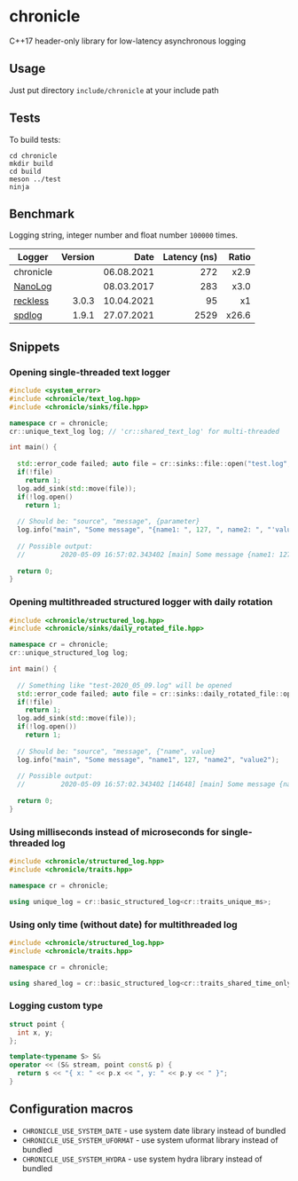 # chronicle

C++17 header-only library for low-latency asynchronous logging

## Usage

Just put directory `include/chronicle` at your include path

## Tests

To build tests:

```shell
cd chronicle
mkdir build
cd build
meson ../test
ninja
```

## Benchmark

Logging string, integer number and float number `100000` times.

| Logger                                                | Version | Date       | Latency (ns) | Ratio |
|-------------------------------------------------------|--------:|-----------:|-------------:|------:|
| chronicle                                             |         | 06.08.2021 | 272          | x2.9  |
| [NanoLog](https://github.com/Iyengar111/NanoLog)      |         | 08.03.2017 | 283          | x3.0  |
| [reckless](https://github.com/mattiasflodin/reckless) | 3.0.3   | 10.04.2021 | 95           | x1    |
| [spdlog](https://github.com/gabime/spdlog)            | 1.9.1   | 27.07.2021 | 2529         | x26.6 |


## Snippets

### Opening single-threaded text logger

```cpp
#include <system_error>
#include <chronicle/text_log.hpp>
#include <chronicle/sinks/file.hpp>

namespace cr = chronicle;
cr::unique_text_log log; // 'cr::shared_text_log' for multi-threaded

int main() {
  
  std::error_code failed; auto file = cr::sinks::file::open("test.log", failed);
  if(!file)
    return 1;
  log.add_sink(std::move(file));
  if(!log.open()
    return 1;
  
  // Should be: "source", "message", {parameter} 
  log.info("main", "Some message", "{name1: ", 127, ", name2: ", "'value2'}");
  
  // Possible output:
  //         2020-05-09 16:57:02.343402 [main] Some message {name1: 127, name2: 'value2'}
  
  return 0;
}
```

### Opening multithreaded structured logger with daily rotation

```cpp
#include <chronicle/structured_log.hpp>
#include <chronicle/sinks/daily_rotated_file.hpp>

namespace cr = chronicle;
cr::unique_structured_log log;

int main() {
  
  // Something like "test-2020_05_09.log" will be opened
  std::error_code failed; auto file = cr::sinks::daily_rotated_file::open("test.log", failed);
  if(!file)
    return 1;
  log.add_sink(std::move(file));
  if(!log.open())
    return 1;
  
  // Should be: "source", "message", {"name", value} 
  log.info("main", "Some message", "name1", 127, "name2", "value2");
  
  // Possible output:
  //         2020-05-09 16:57:02.343402 [14648] [main] Some message {name1: 127, name2: "value2"}
  
  return 0;
}
```

### Using milliseconds instead of microseconds for single-threaded log

```cpp
#include <chronicle/structured_log.hpp>
#include <chronicle/traits.hpp>

namespace cr = chronicle;

using unique_log = cr::basic_structured_log<cr::traits_unique_ms>;
```


### Using only time (without date) for multithreaded log

```cpp
#include <chronicle/structured_log.hpp>
#include <chronicle/traits.hpp>

namespace cr = chronicle;

using shared_log = cr::basic_structured_log<cr::traits_shared_time_only_us>;
```


### Logging custom type

```cpp
struct point {
  int x, y;
};

template<typename S> S&
operator << (S& stream, point const& p) {
  return s << "{ x: " << p.x << ", y: " << p.y << " }";
}
```


## Configuration macros

* ```CHRONICLE_USE_SYSTEM_DATE``` - use system date library instead of bundled
* ```CHRONICLE_USE_SYSTEM_UFORMAT``` - use system uformat library instead of bundled
* ```CHRONICLE_USE_SYSTEM_HYDRA``` - use system hydra library instead of bundled
